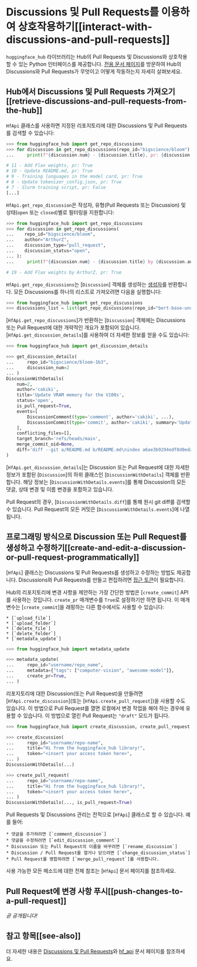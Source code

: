 <!--⚠️ Note that this file is in Markdown but contains specific syntax for our doc-builder (similar to MDX) that may not be
rendered properly in your Markdown viewer.
-->

# Discussions 및 Pull Requests를 이용하여 상호작용하기[[interact-with-discussions-and-pull-requests]]

`huggingface_hub` 라이브러리는 Hub의 Pull Requests 및 Discussions와 상호작용할 수 있는 Python 인터페이스를 제공합니다.
[전용 문서 페이지](https://mirror-hf.co/docs/hub/repositories-pull-requests-discussions)를 방문하여 Hub의 Discussions와 Pull Requests가 무엇이고 어떻게 작동하는지 자세히 살펴보세요.

## Hub에서 Discussions 및 Pull Requests 가져오기[[retrieve-discussions-and-pull-requests-from-the-hub]]

`HfApi` 클래스를 사용하면 지정된 리포지토리에 대한 Discussions 및 Pull Requests를 검색할 수 있습니다:

```python
>>> from huggingface_hub import get_repo_discussions
>>> for discussion in get_repo_discussions(repo_id="bigscience/bloom"):
...     print(f"{discussion.num} - {discussion.title}, pr: {discussion.is_pull_request}")

# 11 - Add Flax weights, pr: True
# 10 - Update README.md, pr: True
# 9 - Training languages in the model card, pr: True
# 8 - Update tokenizer_config.json, pr: True
# 7 - Slurm training script, pr: False
[...]
```

`HfApi.get_repo_discussion`은 작성자, 유형(Pull Requests 또는 Discussion) 및 상태(`open` 또는 `closed`)별로 필터링을 지원합니다:

```python
>>> from huggingface_hub import get_repo_discussions
>>> for discussion in get_repo_discussions(
...    repo_id="bigscience/bloom",
...    author="ArthurZ",
...    discussion_type="pull_request",
...    discussion_status="open",
... ):
...     print(f"{discussion.num} - {discussion.title} by {discussion.author}, pr: {discussion.is_pull_request}")

# 19 - Add Flax weights by ArthurZ, pr: True
```

`HfApi.get_repo_discussions`는 [`Discussion`] 객체를 생성하는 [생성자](https://docs.python.org/3.7/howto/functional.html#generators)를 반환합니다. 모든 Discussions를 하나의 리스트로 가져오려면 다음을 실행합니다:

```python
>>> from huggingface_hub import get_repo_discussions
>>> discussions_list = list(get_repo_discussions(repo_id="bert-base-uncased"))
```

[`HfApi.get_repo_discussions`]가 반환하는 [`Discussion`] 객체에는 Discussions 또는 Pull Request에 대한 개략적인 개요가 포함되어 있습니다. [`HfApi.get_discussion_details`]를 사용하여 더 자세한 정보를 얻을 수도 있습니다:

```python
>>> from huggingface_hub import get_discussion_details

>>> get_discussion_details(
...     repo_id="bigscience/bloom-1b3",
...     discussion_num=2
... )
DiscussionWithDetails(
    num=2,
    author='cakiki',
    title='Update VRAM memory for the V100s',
    status='open',
    is_pull_request=True,
    events=[
        DiscussionComment(type='comment', author='cakiki', ...),
        DiscussionCommit(type='commit', author='cakiki', summary='Update VRAM memory for the V100s', oid='1256f9d9a33fa8887e1c1bf0e09b4713da96773a', ...),
    ],
    conflicting_files=[],
    target_branch='refs/heads/main',
    merge_commit_oid=None,
    diff='diff --git a/README.md b/README.md\nindex a6ae3b9294edf8d0eda0d67c7780a10241242a7e..3a1814f212bc3f0d3cc8f74bdbd316de4ae7b9e3 100644\n--- a/README.md\n+++ b/README.md\n@@ -132,7 +132,7 [...]',
)
```

[`HfApi.get_discussion_details`]는 Discussion 또는 Pull Request에 대한 자세한 정보가 포함된 [`Discussion`]의 하위 클래스인 [`DiscussionWithDetails`] 객체를 반환합니다. 해당 정보는 [`DiscussionWithDetails.events`]를 통해 Discussion의 모든 댓글, 상태 변경 및 이름 변경을 포함하고 있습니다.

Pull Request의 경우, [`DiscussionWithDetails.diff`]를 통해 원시 git diff를 검색할 수 있습니다. Pull Request의 모든 커밋은 [`DiscussionWithDetails.events`]에 나열됩니다.


## 프로그래밍 방식으로 Discussion 또는 Pull Request를 생성하고 수정하기[[create-and-edit-a-discussion-or-pull-request-programmatically]]

[`HfApi`] 클래스는 Discussions 및 Pull Requests를 생성하고 수정하는 방법도 제공합니다.
Discussions와 Pull Requests를 만들고 편집하려면 [접근 토큰](https://mirror-hf.co/docs/hub/security-tokens)이 필요합니다.

Hub의 리포지토리에 변경 사항을 제안하는 가장 간단한 방법은 [`create_commit`] API를 사용하는 것입니다. `create_pr` 매개변수를 `True`로 설정하기만 하면 됩니다. 이 매개변수는 [`create_commit`]을 래핑하는 다른 함수에서도 사용할 수 있습니다:

    * [`upload_file`]
    * [`upload_folder`]
    * [`delete_file`]
    * [`delete_folder`]
    * [`metadata_update`]

```python
>>> from huggingface_hub import metadata_update

>>> metadata_update(
...     repo_id="username/repo_name",
...     metadata={"tags": ["computer-vision", "awesome-model"]},
...     create_pr=True,
... )
```

리포지토리에 대한 Discussion(또는 Pull Request)을 만들려면 [`HfApi.create_discussion`](또는 [`HfApi.create_pull_request`])을 사용할 수도 있습니다.
이 방법으로 Pull Request를 열면 로컬에서 변경 작업을 해야 하는 경우에 유용할 수 있습니다. 이 방법으로 열린 Pull Request는 `"draft"` 모드가 됩니다.

```python
>>> from huggingface_hub import create_discussion, create_pull_request

>>> create_discussion(
...     repo_id="username/repo-name",
...     title="Hi from the huggingface_hub library!",
...     token="<insert your access token here>",
... )
DiscussionWithDetails(...)

>>> create_pull_request(
...     repo_id="username/repo-name",
...     title="Hi from the huggingface_hub library!",
...     token="<insert your access token here>",
... )
DiscussionWithDetails(..., is_pull_request=True)
```

Pull Requests 및 Discussions 관리는 전적으로 [`HfApi`] 클래스로 할 수 있습니다. 예를 들어:

    * 댓글을 추가하려면 [`comment_discussion`]
    * 댓글을 수정하려면 [`edit_discussion_comment`]
    * Discussion 또는 Pull Request의 이름을 바꾸려면 [`rename_discussion`]
    * Discussion / Pull Request를 열거나 닫으려면 [`change_discussion_status`]
    * Pull Request를 병합하려면 [`merge_pull_request`]를 사용합니다.


사용 가능한 모든 메소드에 대한 전체 참조는 [`HfApi`] 문서 페이지를 참조하세요.

## Pull Request에 변경 사항 푸시[[push-changes-to-a-pull-request]]

*곧 공개됩니다!*

## 참고 항목[[see-also]]

더 자세한 내용은 [Discussions 및 Pull Requests](../package_reference/community)와 [hf_api](../package_reference/hf_api) 문서 페이지를 참조하세요.
